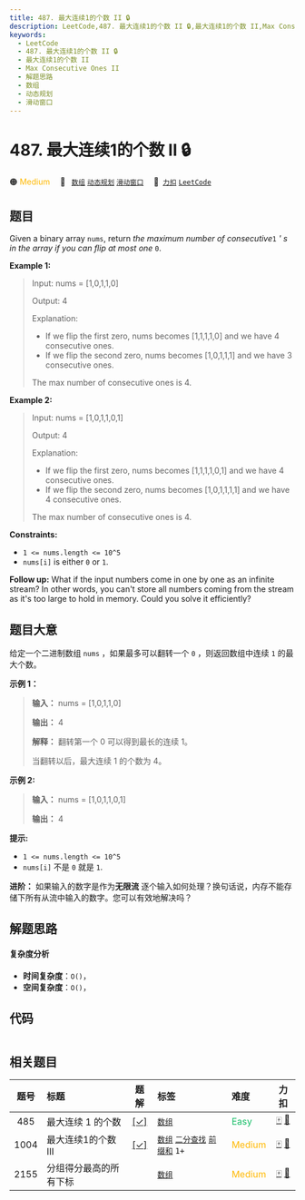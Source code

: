 ```yaml
---
title: 487. 最大连续1的个数 II 🔒
description: LeetCode,487. 最大连续1的个数 II 🔒,最大连续1的个数 II,Max Consecutive Ones II,解题思路,数组,动态规划,滑动窗口
keywords:
  - LeetCode
  - 487. 最大连续1的个数 II 🔒
  - 最大连续1的个数 II
  - Max Consecutive Ones II
  - 解题思路
  - 数组
  - 动态规划
  - 滑动窗口
---
```


# 487. 最大连续1的个数 II 🔒

🟠 <font color=#ffb800>Medium</font>&emsp; 🔖&ensp; [`数组`](/tag/array.md) [`动态规划`](/tag/dynamic-programming.md) [`滑动窗口`](/tag/sliding-window.md)&emsp; 🔗&ensp;[`力扣`](https://leetcode.cn/problems/max-consecutive-ones-ii) [`LeetCode`](https://leetcode.com/problems/max-consecutive-ones-ii)

## 题目

Given a binary array `nums`, return _the maximum number of consecutive_`1` _'
s in the array if you can flip at most one_ `0`.



**Example 1:**

> Input: nums = [1,0,1,1,0]
> 
> Output: 4
> 
> Explanation: 
> - If we flip the first zero, nums becomes [1,1,1,1,0] and we have 4 consecutive ones.
> - If we flip the second zero, nums becomes [1,0,1,1,1] and we have 3 consecutive ones.
> 
> The max number of consecutive ones is 4.

**Example 2:**

> Input: nums = [1,0,1,1,0,1]
> 
> Output: 4
> 
> Explanation: 
> - If we flip the first zero, nums becomes [1,1,1,1,0,1] and we have 4 consecutive ones.
> - If we flip the second zero, nums becomes [1,0,1,1,1,1] and we have 4 consecutive ones.
> 
> The max number of consecutive ones is 4.

**Constraints:**

  * `1 <= nums.length <= 10^5`
  * `nums[i]` is either `0` or `1`.



**Follow up:** What if the input numbers come in one by one as an infinite
stream? In other words, you can't store all numbers coming from the stream as
it's too large to hold in memory. Could you solve it efficiently?


## 题目大意

给定一个二进制数组 `nums` ，如果最多可以翻转一个 `0` ，则返回数组中连续 `1` 的最大个数。



**示例 1：**

> 
> 
> 
> 
> 
> **输入：** nums = [1,0,1,1,0]
> 
> **输出：** 4
> 
> **解释：** 翻转第一个 0 可以得到最长的连续 1。
> 
> > 
>  当翻转以后，最大连续 1 的个数为 4。
> 
> 

**示例 2:**

> 
> 
> 
> 
> 
> **输入：** nums = [1,0,1,1,0,1]
> 
> **输出：** 4
> 
> 



**提示:**

  * `1 <= nums.length <= 10^5`
  * `nums[i]` 不是 `0` 就是 `1`.



**进阶：** 如果输入的数字是作为**无限流** 逐个输入如何处理？换句话说，内存不能存储下所有从流中输入的数字。您可以有效地解决吗？


## 解题思路

#### 复杂度分析

- **时间复杂度**：`O()`，
- **空间复杂度**：`O()`，

## 代码

```javascript

```

## 相关题目

<!-- prettier-ignore -->
| 题号 | 标题 | 题解 | 标签 | 难度 | 力扣 |
| :------: | :------ | :------: | :------ | :------ | :------: |
| 485 | 最大连续 1 的个数 | [[✓]](/problem/0485.md) |  [`数组`](/tag/array.md) | <font color=#15bd66>Easy</font> | [🀄️](https://leetcode.cn/problems/max-consecutive-ones) [🔗](https://leetcode.com/problems/max-consecutive-ones) |
| 1004 | 最大连续1的个数 III | [[✓]](/problem/1004.md) |  [`数组`](/tag/array.md) [`二分查找`](/tag/binary-search.md) [`前缀和`](/tag/prefix-sum.md) `1+` | <font color=#ffb800>Medium</font> | [🀄️](https://leetcode.cn/problems/max-consecutive-ones-iii) [🔗](https://leetcode.com/problems/max-consecutive-ones-iii) |
| 2155 | 分组得分最高的所有下标 |  |  [`数组`](/tag/array.md) | <font color=#ffb800>Medium</font> | [🀄️](https://leetcode.cn/problems/all-divisions-with-the-highest-score-of-a-binary-array) [🔗](https://leetcode.com/problems/all-divisions-with-the-highest-score-of-a-binary-array) |